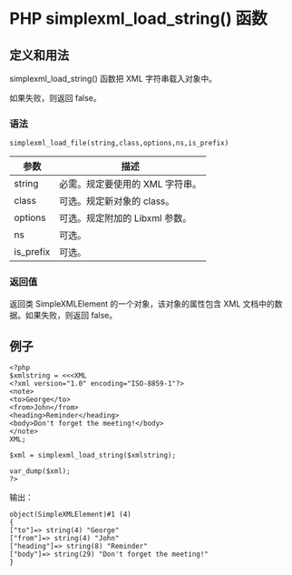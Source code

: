 # PHP simplexml_load_string() 函数



## 定义和用法

simplexml_load_string() 函数把 XML 字符串载入对象中。

如果失败，则返回 false。

### 语法

```
simplexml_load_file(string,class,options,ns,is_prefix)
```

| 参数 | 描述 |
| --- | --- |
| string | 必需。规定要使用的 XML 字符串。 |
| class | 可选。规定新对象的 class。 |
| options | 可选。规定附加的 Libxml 参数。 |
| ns | 可选。 |
| is_prefix | 可选。 |

### 返回值

返回类 SimpleXMLElement 的一个对象，该对象的属性包含 XML 文档中的数据。如果失败，则返回 false。

## 例子

```
<?php
$xmlstring = <<<XML
<?xml version="1.0" encoding="ISO-8859-1"?>
<note>
<to>George</to>
<from>John</from>
<heading>Reminder</heading>
<body>Don't forget the meeting!</body>
</note>
XML;

$xml = simplexml_load_string($xmlstring);

var_dump($xml);
?>
```

输出：

```
object(SimpleXMLElement)#1 (4)
{
["to"]=> string(4) "George"
["from"]=> string(4) "John"
["heading"]=> string(8) "Reminder"
["body"]=> string(29) "Don't forget the meeting!"
}
```



